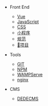 - Front End

  - [Vue](fe/vue)
  - [JavaScript](fe/javascript)
  - [CSS](fe/css)
  - [小程序](fe/xcx)
  - [规范](fe/standard)
  - [💎项目](fe/project)
- Tools

  - [GIT](tools/git)
  - [NPM](tools/npm)
  - [WAMPServe](tools/wampserve)
  - [nginx](tools/nginx)

- CMS
  - [DEDECMS](cms/dedecms)
